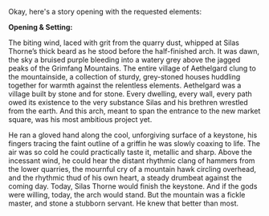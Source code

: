 Okay, here's a story opening with the requested elements:

**Opening & Setting:**

The biting wind, laced with grit from the quarry dust, whipped at Silas Thorne’s thick beard as he stood before the half-finished arch. It was dawn, the sky a bruised purple bleeding into a watery grey above the jagged peaks of the Grimfang Mountains. The entire village of Aethelgard clung to the mountainside, a collection of sturdy, grey-stoned houses huddling together for warmth against the relentless elements. Aethelgard was a village built by stone and for stone. Every dwelling, every wall, every path owed its existence to the very substance Silas and his brethren wrestled from the earth. And this arch, meant to span the entrance to the new market square, was his most ambitious project yet.

He ran a gloved hand along the cool, unforgiving surface of a keystone, his fingers tracing the faint outline of a griffin he was slowly coaxing to life. The air was so cold he could practically taste it, metallic and sharp. Above the incessant wind, he could hear the distant rhythmic clang of hammers from the lower quarries, the mournful cry of a mountain hawk circling overhead, and the rhythmic thud of his own heart, a steady drumbeat against the coming day. Today, Silas Thorne would finish the keystone. And if the gods were willing, today, the arch would stand. But the mountain was a fickle master, and stone a stubborn servant. He knew that better than most.
